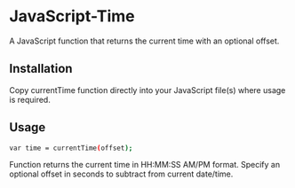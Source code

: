 # JavaScript-Time
A JavaScript function that returns the current time with an optional offset.

## Installation
Copy currentTime function directly into your JavaScript file(s) where usage is required.

## Usage
```bash
var time = currentTime(offset);
```
Function returns the current time in HH:MM:SS AM/PM format. Specify an optional offset in seconds to subtract from current date/time.
